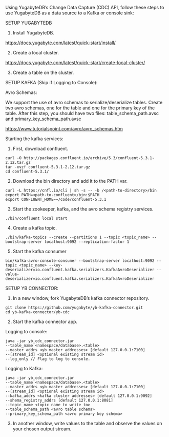 Using YugabyteDB’s Change Data Capture (CDC) API, follow these steps to use YugabyteDB as a data source to a Kafka or console sink: 

SETUP YUGABYTEDB

1. Install YugabyteDB.

https://docs.yugabyte.com/latest/quick-start/install/

2. Create a local cluster.

https://docs.yugabyte.com/latest/quick-start/create-local-cluster/

3. Create a table on the cluster.

SETUP KAFKA (Skip if Logging to Console):

Avro Schemas:

We support the use of avro schemas to serialize/deserialize tables. Create two avro schemas, one for the table and one for the primary key of the table. After this step, you should have two files: table_schema_path.avsc and primary_key_schema_path.avsc

https://www.tutorialspoint.com/avro/avro_schemas.htm

Starting the kafka services:

1. First, download confluent.

```
curl -O http://packages.confluent.io/archive/5.3/confluent-5.3.1-2.12.tar.gz
tar -xvzf confluent-5.3.1-2.12.tar.gz
cd confluent-5.3.1/
```

2. Download the bin directory and add it to the PATH var.

```
curl -L https://cnfl.io/cli | sh -s -- -b /<path-to-directory>/bin
export PATH=<path-to-confluent>/bin:$PATH
export CONFLUENT_HOME=~/code/confluent-5.3.1
```

3. Start the zookeeper, kafka, and the avro schema registry services.

```
./bin/confluent local start
```

4. Create a kafka topic.

```
./bin/kafka-topics --create --partitions 1 --topic <topic_name> --bootstrap-server localhost:9092 --replication-factor 1
```

5. Start the kafka consumer

```
bin/kafka-avro-console-consumer --bootstrap-server localhost:9092 --topic <topic_name> --key-deserializer=io.confluent.kafka.serializers.KafkaAvroDeserializer --value-deserializer=io.confluent.kafka.serializers.KafkaAvroDeserializer
```

SETUP YB CONNECTOR:

1. In a new window, fork YugabyteDB’s kafka connector repository.

```
git clone https://github.com/yugabyte/yb-kafka-connector.git
cd yb-kafka-connector/yb-cdc
```

2. Start the kafka connector app.

Logging to console:

```
java -jar yb_cdc_connector.jar
--table_name <namespace/database>.<table>
--master_addrs <yb master addresses> [default 127.0.0.1:7100]
--[stream_id] <optional existing stream id>
--log_only // Flag to log to console.
```

Logging to Kafka:

```
java -jar yb_cdc_connector.jar
--table_name <namespace/database>.<table>
--master_addrs <yb master addresses> [default 127.0.0.1:7100]
--[stream_id] <optional existing stream id>
--kafka_addrs <kafka cluster addresses> [default 127.0.0.1:9092]
--shema_registry_addrs [default 127.0.0.1:8081]
--topic_name <topic name to write to>
--table_schema_path <avro table schema>
--primary_key_schema_path <avro primary key schema>
```

3. In another window, write values to the table and observe the values on your chosen output stream.

